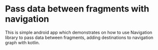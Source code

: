 # Pass data between fragments with navigation
This is simple android app which demonstrates on how to use Navigation library to pass data between
fragments, adding destinations to navigation graph with kotlin.
